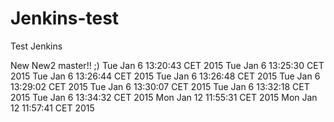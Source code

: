 Jenkins-test
============

Test Jenkins

New
New2
master!! ;)
Tue Jan  6 13:20:43 CET 2015
Tue Jan  6 13:25:30 CET 2015
Tue Jan  6 13:26:44 CET 2015
Tue Jan  6 13:26:48 CET 2015
Tue Jan  6 13:29:02 CET 2015
Tue Jan  6 13:30:07 CET 2015
Tue Jan  6 13:32:18 CET 2015
Tue Jan  6 13:34:32 CET 2015
Mon Jan 12 11:55:31 CET 2015
Mon Jan 12 11:57:41 CET 2015
